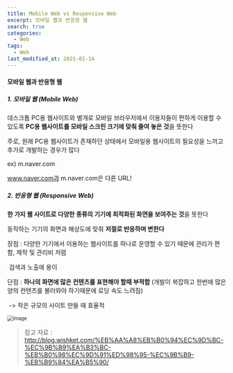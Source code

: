 ```yaml
---
title: Mobile Web vs Responsive Web
excerpt: 모바일 웹과 반응형 웹
search: true
categories: 
  - Web
tags: 
  - Web
last_modified_at: 2021-01-14
---
```



#### 모바일 웹과 반응형 웹 



##### 1. 모바일 웹 (Mobile Web)

데스크톱 PC용 웹사이트와 별개로 모바일 브라우저에서 이용자들이 편하게 이용할 수 있도록 **PC용 웹사이트를 모바일 스크린 크기에 맞춰 줄여 놓은 것**을 뜻한다

주로, 원래 PC용 웹사이트가 존재하던 상태에서 모바일용 웹사이트의 필요성을 느끼고 추가로 개발하는 경우가 많다

ex) m.naver.com

www.naver.com과 m.naver.com은 다른 URL!



##### 2. 반응형 웹 (Responsive Web)

**한 가지 웹 사이트로 다양한 종류의 기기에 최적화된 화면을 보여주는 것**을 뜻한다

동작하는 기기의 화면과 해상도에 맞춰 **저절로 반응하며 변한다**

장점 : 다양한 기기에서 이용하는 웹사이트를 하나로 운영할 수 있기 때문에 관리가 편함, 제작 및 관리비 저렴

​           검색과 노출에 용이

단점 : **하나의 화면에 많은 컨텐츠를 표현해야 할때 부적합** (개발이 복잡하고 한번에 많은 양의 컨텐츠를 불러와야 하기때문에 로딩 속도 느려짐)

​	        -> 작은 규모의 사이트 만들 때 효율적

<img src="https://user-images.githubusercontent.com/47768081/104263067-283bc780-54cc-11eb-9928-06ca06dcf56e.png" alt="image" style="zoom: 80%;" />







> 참고 자료 : http://blog.wishket.com/%EB%AA%A8%EB%B0%94%EC%9D%BC-%EC%9B%B9%EA%B3%BC-%EB%B0%98%EC%9D%91%ED%98%95-%EC%9B%B9-%EB%B9%84%EA%B5%90/